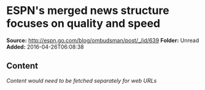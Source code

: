 # ESPN's merged news structure focuses on quality and speed

**Source:** http://espn.go.com/blog/ombudsman/post/_/id/639
**Folder:** Unread
**Added:** 2016-04-26T06:08:38




## Content
*Content would need to be fetched separately for web URLs*
